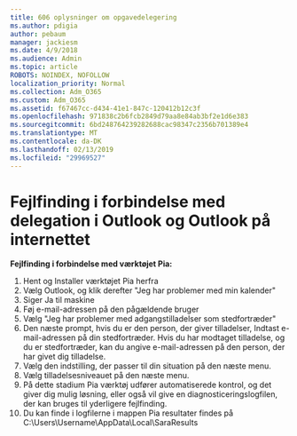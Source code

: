 ```yaml
---
title: 606 oplysninger om opgavedelegering
ms.author: pdigia
author: pebaum
manager: jackiesm
ms.date: 4/9/2018
ms.audience: Admin
ms.topic: article
ROBOTS: NOINDEX, NOFOLLOW
localization_priority: Normal
ms.collection: Adm_O365
ms.custom: Adm_O365
ms.assetid: f67467cc-d434-41e1-847c-120412b12c3f
ms.openlocfilehash: 971838c2b6fcb2849d79aa8e84ab3bf2e1d6e383
ms.sourcegitcommit: 6bd248764239282688cac98347c2356b701389e4
ms.translationtype: MT
ms.contentlocale: da-DK
ms.lasthandoff: 02/13/2019
ms.locfileid: "29969527"
---
```

# <a name="troubleshooting-delegation-in-outlook-and-outlook-on-the-web"></a>Fejlfinding i forbindelse med delegation i Outlook og Outlook på internettet

**Fejlfinding i forbindelse med værktøjet Pia:**

1. Hent og Installer værktøjet Pia herfra
1. Vælg Outlook, og klik derefter "Jeg har problemer med min kalender"
1. Siger Ja til maskine
1. Føj e-mail-adressen på den pågældende bruger
1. Vælg "Jeg har problemer med adgangstilladelser som stedfortræder"
1. Den næste prompt, hvis du er den person, der giver tilladelser, Indtast e-mail-adressen på din stedfortræder. Hvis du har modtaget tilladelse, og du er stedfortræder, kan du angive e-mail-adressen på den person, der har givet dig tilladelse.
1. Vælg den indstilling, der passer til din situation på den næste menu. 
1. Vælg tilladelsesniveauet på den næste menu.
1. På dette stadium Pia værktøj udfører automatiserede kontrol, og det giver dig mulig løsning, eller også vil give en diagnosticeringslogfilen, der kan bruges til yderligere fejlfinding.
1. Du kan finde i logfilerne i mappen Pia resultater findes på C:\Users\Username\AppData\Local\SaraResults
